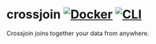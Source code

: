 # crossjoin [![Docker](https://github.com/crossjoin-io/crossjoin/actions/workflows/docker.yml/badge.svg)](https://github.com/crossjoin-io/crossjoin/actions/workflows/docker.yml) [![CLI](https://github.com/crossjoin-io/crossjoin/actions/workflows/go.yml/badge.svg)](https://github.com/crossjoin-io/crossjoin/actions/workflows/go.yml)
Crossjoin joins together your data from anywhere.
